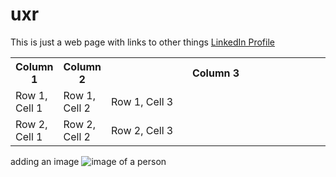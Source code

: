 # uxr

This is just a web page with links to other things [LinkedIn Profile](https://www.linkedin.com/in/george-rhodes-seattle/)


<table>
  <tr>
    <th style="width:10%">Column 1</th>
    <th style="width:10%">Column 2</th>
    <th style="width:80%">Column 3</th>
  </tr>
  <tr>
    <td style="width:10%">Row 1, Cell 1</td>
    <td style="width:10%">Row 1, Cell 2</td>
    <td style="width:80%">Row 1, Cell 3</td>
  </tr>
  <tr>
    <td style="width:10%">Row 2, Cell 1</td>
    <td style="width:10%">Row 2, Cell 2</td>
    <td style="width:80%">Row 2, Cell 3</td>
  </tr>
</table>



adding an image
![image of a person](https://avatars.githubusercontent.com/u/62688622?v=4 "title of image of a person")

